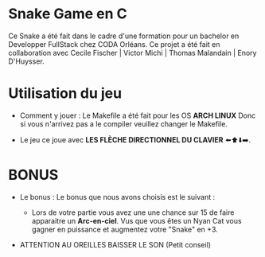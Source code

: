 # Snake Game en C 

Ce Snake a été fait dans le cadre d'une formation pour un bachelor en Developper FullStack chez CODA Orléans.
Ce projet a été fait en collaboration avec Cecile Fischer | Victor Michi | Thomas Malandain | Enory D'Huysser.


# Utilisation du jeu

- Comment y jouer : 
  Le Makefile a été fait pour les OS **ARCH LINUX** Donc si vous n'arrivez pas a le compiler veuillez changer le Makefile. 

- Le jeu ce joue avec ****LES FLÈCHE DIRECTIONNEL DU CLAVIER**** ⬅️⬆️⬇️➡️.


# BONUS 

- Le bonus :
  Le bonus que nous avons choisis est le suivant : 
    - Lors de votre partie vous avez une une chance sur 15 de faire apparaitre un **Arc-en-ciel**. 
      Vus que vous êtes un Nyan Cat vous gagner en puissance et augmentez votre "Snake" en +3. 

- ATTENTION AU OREILLES BAISSER LE SON (Petit conseil)
